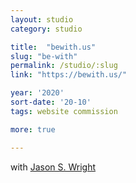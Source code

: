 ```yaml
---
layout: studio
category: studio

title:  "bewith.us"
slug: "be-with"
permalink: /studio/:slug
link: "https://bewith.us/"

year: '2020'
sort-date: '20-10'
tags: website commission

more: true

---
```


<p>
  with <a href="http://www.jswrightstudio.net/">Jason S. Wright</a>
</p>
